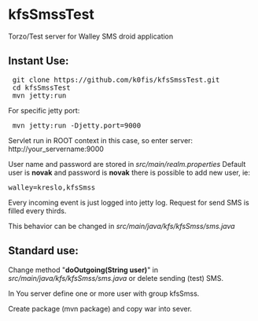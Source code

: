 kfsSmssTest
===========

Torzo/Test server for Walley SMS droid application

Instant Use:
------------

<pre>
 git clone https://github.com/k0fis/kfsSmssTest.git
 cd kfsSmssTest
 mvn jetty:run
</pre>
For specific jetty port:
<pre>
 mvn jetty:run -Djetty.port=9000
</pre>
Servlet run in ROOT context in this case, so enter server: http://your_servername:9000

User name and password are stored in <i>src/main/realm.properties</i>
Default user is <b>novak</b> and password is <b>novak</b> 
there is possible to add new user, ie:
<pre>
walley=kreslo,kfsSmss
</pre>
Every incoming event is just logged into jetty log. Request for send SMS is filled every thirds.

This behavior can be changed in <i>src/main/java/kfs/kfsSmss/sms.java</i>


Standard use:
-------------

Change method "<b>doOutgoing(String user)</b>" in <i>src/main/java/kfs/kfsSmss/sms.java</i> or delete sending 
(test) SMS.

In You server define one or more user with group kfsSmss. 

Create package (mvn package) and copy war into sever.
